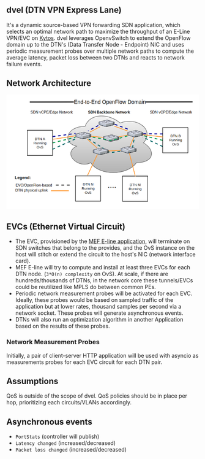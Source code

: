 ## dvel (DTN VPN Express Lane)

It's a dynamic source-based VPN forwarding SDN application, which selects an optimal network path to maximize the throughput of an E-Line VPN/EVC on [Kytos](https://www.kytos.io). dvel leverages OpenvSwitch to extend the OpenFlow domain up to the DTN's (Data Transfer Node - Endpoint) NIC and uses periodic measurement probes over multiple network paths to compute the average latency, packet loss between two DTNs and reacts to network failure events.

## Network Architecture

![network](docs/dvel.png?raw=true "SDN Network with end-to-end OpenFlow domains")

## EVCs (Ethernet Virtual Circuit)

- The EVC, provisioned by the [MEF E-line application](https://github.com/kytos/mef_eline), will terminate on SDN switches that belong to the provides, and the OvS instance on the host will stitch or extend the circuit to the host's NIC (network interface card).
- MEF E-line will try to compute and install at least three EVCs for each DTN node. (`3*O(n) complexity` on OvS). At scale, if there are hundreds/thousands of DTNs, in the network core these tunnels/EVCs could be reutilized like MPLS do between common PEs.
- Periodic network measurement probes will be activated for each EVC. Ideally, these probes would be based on sampled traffic of the application but at lower rates, thousand samples per second via a network socket. These probes will generate asynchronous events.
- DTNs will also run an optimization algorithm in another Application based on the results of these probes.

### Network Measurement Probes

 Initially, a pair of client-server HTTP application will be used with asyncio as measurements probes for each EVC circuit for each DTN pair.

## Assumptions

QoS is outside of the scope of dvel. QoS policies should be in place per hop, prioritizing each circuits/VLANs accordingly.

## Asynchronous events

- `PortStats` (controller will publish)
- `Latency changed` (increased/decreased)
- `Packet loss changed` (increased/decreased)
